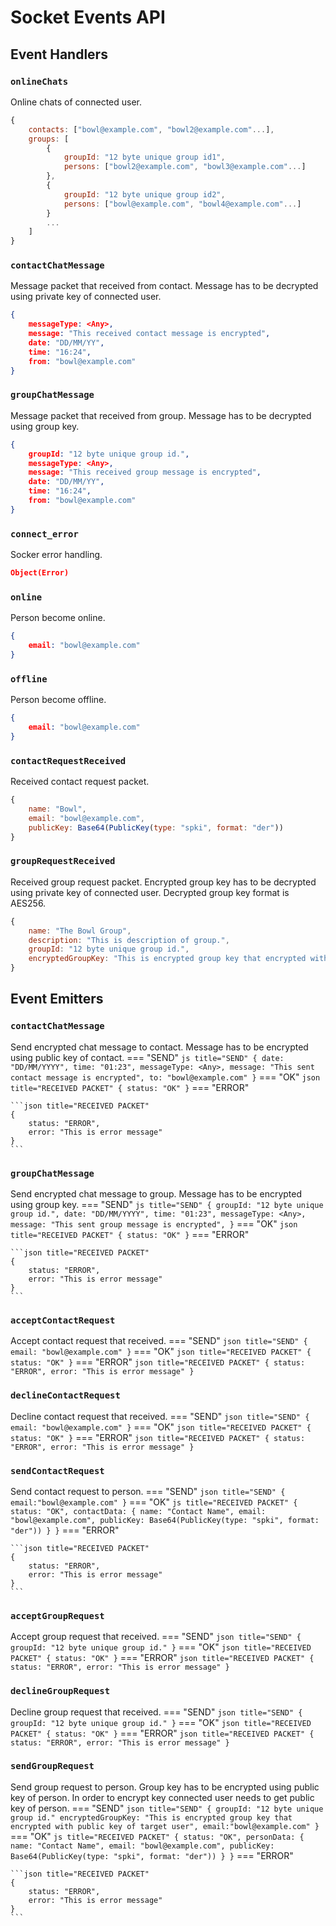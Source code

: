 # Socket Events API
## **Event Handlers**
### **``onlineChats``**
Online chats of connected user.
```js title="RECEIVED PACKET"
{
    contacts: ["bowl@example.com", "bowl2@example.com"...],
    groups: [
        {
            groupId: "12 byte unique group id1",
            persons: ["bowl2@example.com", "bowl3@example.com"...]
        },
        {
            groupId: "12 byte unique group id2",
            persons: ["bowl@example.com", "bowl4@example.com"...]
        }
        ...
    ]
}
```
### **``contactChatMessage``**
Message packet that received from contact. Message has to be decrypted using private key of connected user.
```json title="RECEIVED PACKET"
{
    messageType: <Any>,
    message: "This received contact message is encrypted",
    date: "DD/MM/YY",
    time: "16:24",
    from: "bowl@example.com"
}
```
### **``groupChatMessage``**
Message packet that received from group. Message has to be decrypted using group key.
```json title="RECEIVED PACKET"
{
    groupId: "12 byte unique group id.",
    messageType: <Any>,
    message: "This received group message is encrypted",
    date: "DD/MM/YY",
    time: "16:24",
    from: "bowl@example.com"
}
```
### **``connect_error``**
Socker error handling.
```json title="RECEIVED PACKET"
Object(Error)
```
### **``online``**
Person become online.
```json title="RECEIVED PACKET"
{
    email: "bowl@example.com"
}
```
### **``offline``**
Person become offline.
```json title="RECEIVED PACKET"
{
    email: "bowl@example.com"
}
```
### **``contactRequestReceived``**
Received contact request packet.
```js title="RECEIVED PACKET"
{
    name: "Bowl",
    email: "bowl@example.com",
    publicKey: Base64(PublicKey(type: "spki", format: "der"))
}
```
### **``groupRequestReceived``**
Received group request packet. Encrypted group key has to be decrypted using private key of connected user. Decrypted group key format is AES256.
```js title="RECEIVED PACKET"
{
    name: "The Bowl Group",
    description: "This is description of group.",
    groupId: "12 byte unique group id.",
    encryptedGroupKey: "This is encrypted group key that encrypted with public key of connected user"
}
```
## **Event Emitters**
### **``contactChatMessage``**
Send encrypted chat message to contact. Message has to be encrypted using public key of contact.
=== "SEND"
    ``` js title="SEND"
    {
        date: "DD/MM/YYYY",
        time: "01:23",
        messageType: <Any>,
        message: "This sent contact message is encrypted",
        to: "bowl@example.com"
    }
    ```
=== "OK"
    ``` json title="RECEIVED PACKET"
    {
        status: "OK"
    }
    ```
=== "ERROR"

    ```json title="RECEIVED PACKET"
    {
        status: "ERROR",
        error: "This is error message"
    }
    ```
### **``groupChatMessage``**
Send encrypted chat message to group. Message has to be encrypted using group key.
=== "SEND"
    ``` js title="SEND"
    {
        groupId: "12 byte unique group id.",
        date: "DD/MM/YYYY",
        time: "01:23",
        messageType: <Any>,
        message: "This sent group message is encrypted",
    }
    ```
=== "OK"
    ``` json title="RECEIVED PACKET"
    {
        status: "OK"
    }
    ```
=== "ERROR"

    ```json title="RECEIVED PACKET"
    {
        status: "ERROR",
        error: "This is error message"
    }
    ```
### **``acceptContactRequest``**
Accept contact request that received.
=== "SEND"
    ``` json title="SEND"
    {
        email: "bowl@example.com"
    }
    ```
=== "OK"
    ``` json title="RECEIVED PACKET"
    {
        status: "OK"
    }
    ```
=== "ERROR"
    ```json title="RECEIVED PACKET"
    {
        status: "ERROR",
        error: "This is error message"
    }
    ```
### **``declineContactRequest``**
Decline contact request that received.
=== "SEND"
    ``` json title="SEND"
    {
        email: "bowl@example.com"
    }
    ```
=== "OK"
    ``` json title="RECEIVED PACKET"
    {
        status: "OK"
    }
    ```
=== "ERROR"
    ```json title="RECEIVED PACKET"
    {
        status: "ERROR",
        error: "This is error message"
    }
    ```
### **``sendContactRequest``**
Send contact request to person.
=== "SEND"
    ``` json title="SEND"
    {
        email:"bowl@example.com"
    }
    ```
=== "OK"
    ``` js title="RECEIVED PACKET"
    {
        status: "OK",
        contactData: {
            name: "Contact Name",
            email: "bowl@example.com",
            publicKey: Base64(PublicKey(type: "spki", format: "der"))
        }
    }
    ```
=== "ERROR"

    ```json title="RECEIVED PACKET"
    {
        status: "ERROR",
        error: "This is error message"
    }
    ```
### **``acceptGroupRequest``**
Accept group request that received.
=== "SEND"
    ``` json title="SEND"
    {
        groupId: "12 byte unique group id."
    }
    ```
=== "OK"
    ``` json title="RECEIVED PACKET"
    {
        status: "OK"
    }
    ```
=== "ERROR"
    ```json title="RECEIVED PACKET"
    {
        status: "ERROR",
        error: "This is error message"
    }
    ```
### **``declineGroupRequest``**
Decline group request that received.
=== "SEND"
    ``` json title="SEND"
    {
        groupId: "12 byte unique group id."
    }
    ```
=== "OK"
    ``` json title="RECEIVED PACKET"
    {
        status: "OK"
    }
    ```
=== "ERROR"
    ```json title="RECEIVED PACKET"
    {
        status: "ERROR",
        error: "This is error message"
    }
    ```
### **``sendGroupRequest``**
Send group request to person. Group key has to be encrypted using public key of person. In order to encrypt key connected user needs to get public key of person.
=== "SEND"
    ``` json title="SEND"
    {
        groupId: "12 byte unique group id."
        encryptedGroupKey: "This is encrypted group key that encrypted with public key of target user",
        email:"bowl@example.com"
    }
    ```
=== "OK"
    ``` js title="RECEIVED PACKET"
    {
        status: "OK",
        personData: {
            name: "Contact Name",
            email: "bowl@example.com",
            publicKey: Base64(PublicKey(type: "spki", format: "der"))
        }
    }
    ```
=== "ERROR"

    ```json title="RECEIVED PACKET"
    {
        status: "ERROR",
        error: "This is error message"
    }
    ```

